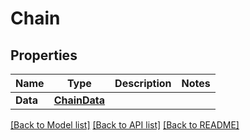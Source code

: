 # Chain

## Properties
Name | Type | Description | Notes
------------ | ------------- | ------------- | -------------
**Data** | [**ChainData**](Chain_data.md) |  | 

[[Back to Model list]](../README.md#documentation-for-models) [[Back to API list]](../README.md#documentation-for-api-endpoints) [[Back to README]](../README.md)


